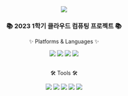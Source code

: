 <div align=center>
	<img src="https://capsule-render.vercel.app/api?type=waving&color=auto&height=200&section=header&text=MosyMovie%20Project&fontSize=90" />	
</div>
<div align=center>
	<h3>📚 2023 1학기 클라우드 컴퓨팅 프로젝트 📚</h3>
	<p>✨ Platforms & Languages ✨</p>
</div>
<div align="center">
	<img src="https://img.shields.io/badge/Java-007396?style=flat&logo=Conda-Forge&logoColor=white" />
	<img src="https://img.shields.io/badge/JavaScript-F7DF1E?style=flat&logo=JavaScript&logoColor=white" />
	<img src="https://img.shields.io/badge/Spring-6DB33F?style=flat&logo=Spring&logoColor=white" />
	<img src="https://img.shields.io/badge/MySQL-4479A1?style=flat&logo=MySQL&logoColor=white" />
</div>
<br>
<div align=center>
	<p>🛠 Tools 🛠</p>
</div>
<div align=center>
	<img src="https://img.shields.io/badge/SpringBoot-2C2255?style=flat&logo=SpringBoot&logoColor=white" />
	<img src="https://img.shields.io/badge/Intellij-000000?style=flat&logo=intellijidea&logoColor=white" />
	<img src="https://img.shields.io/badge/GCP-F8DC75?style=flat&logo=GoogleCloud&logoColor=white" />
	<img src="https://img.shields.io/badge/GitHub-181717?style=flat&logo=GitHub&logoColor=white" />
	<img src="https://img.shields.io/badge/React-61DAFB?style=flat&logo=React&logoColor=white" />
</div>
